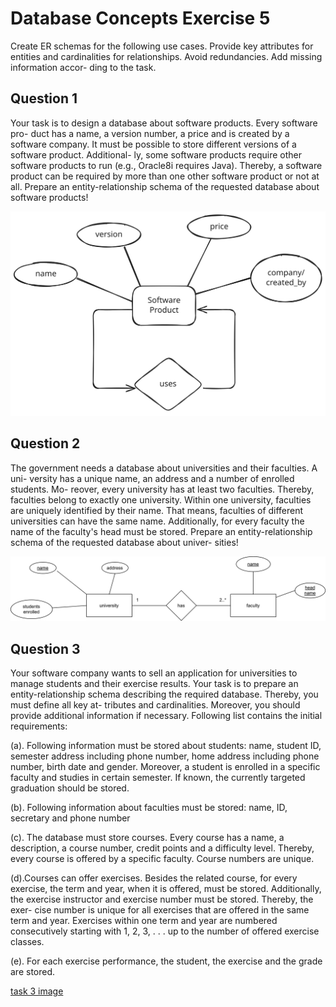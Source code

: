 # Database Concepts Exercise 5

Create ER schemas for the following use cases. Provide key attributes for entities and
cardinalities for relationships. Avoid redundancies. Add missing information accor-
ding to the task.

## Question 1

Your task is to design a database about software products. Every software pro-
duct has a name, a version number, a price and is created by a software company.
It must be possible to store different versions of a software product. Additional-
ly, some software products require other software products to run (e.g., Oracle8i
requires Java). Thereby, a software product can be required by more than one
other software product or not at all.
Prepare an entity-relationship schema of the requested database about software
products!

![task 1 image](./exercise5-images/dbc-exercise-5-1.svg)

## Question 2

The government needs a database about universities and their faculties. A uni-
versity has a unique name, an address and a number of enrolled students. Mo-
reover, every university has at least two faculties. Thereby, faculties belong to
exactly one university. Within one university, faculties are uniquely identified
by their name. That means, faculties of different universities can have the same
name. Additionally, for every faculty the name of the faculty's head must be
stored.
Prepare an entity-relationship schema of the requested database about univer-
sities!

![task 2 image](./exercise5-images/dbc-exercise-5-2.svg)


## Question 3

Your software company wants to sell an application for universities to manage
students and their exercise results. Your task is to prepare an entity-relationship
schema describing the required database. Thereby, you must define all key at-
tributes and cardinalities. Moreover, you should provide additional information
if necessary. Following list contains the initial requirements:

(a). Following information must be stored about students: name, student ID,
semester address including phone number, home address including phone
number, birth date and gender. Moreover, a student is enrolled in a specific
faculty and studies in certain semester. If known, the currently targeted
graduation should be stored.

(b). Following information about faculties must be stored: name, ID, secretary
and phone number

(c). The database must store courses. Every course has a name, a description,
a course number, credit points and a difficulty level. Thereby, every course
is offered by a specific faculty. Course numbers are unique.

(d).Courses can offer exercises. Besides the related course, for every exercise,
the term and year, when it is offered, must be stored. Additionally, the
exercise instructor and exercise number must be stored. Thereby, the exer-
cise number is unique for all exercises that are offered in the same term
and year. Exercises within one term and year are numbered consecutively
starting with 1, 2, 3, . . . up to the number of offered exercise classes.

(e). For each exercise performance, the student, the exercise and the grade are
stored.

[task 3 image](./exercise5-images/dbc-exercise-5-3.svg)

